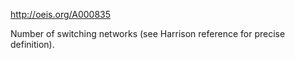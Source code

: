 http://oeis.org/A000835

Number of switching networks (see Harrison reference for precise definition).
